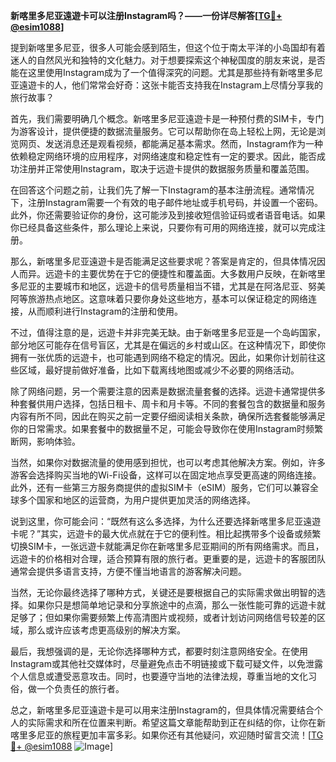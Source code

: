 **新喀里多尼亚遠遊卡可以注册Instagram吗？——一份详尽解答[[TG💪+ @esim1088](https://t.me/s/esim1088)]**

提到新喀里多尼亚，很多人可能会感到陌生，但这个位于南太平洋的小岛国却有着迷人的自然风光和独特的文化魅力。对于想要探索这个神秘国度的朋友来说，是否能在这里使用Instagram成为了一个值得深究的问题。尤其是那些持有新喀里多尼亚遠遊卡的人，他们常常会好奇：这张卡能否支持我在Instagram上尽情分享我的旅行故事？

首先，我们需要明确几个概念。新喀里多尼亚遠遊卡是一种预付费的SIM卡，专门为游客设计，提供便捷的数据流量服务。它可以帮助你在岛上轻松上网，无论是浏览网页、发送消息还是观看视频，都能满足基本需求。然而，Instagram作为一种依赖稳定网络环境的应用程序，对网络速度和稳定性有一定的要求。因此，能否成功注册并正常使用Instagram，取决于远遊卡提供的数据服务质量和覆盖范围。

在回答这个问题之前，让我们先了解一下Instagram的基本注册流程。通常情况下，注册Instagram需要一个有效的电子邮件地址或手机号码，并设置一个密码。此外，你还需要验证你的身份，这可能涉及到接收短信验证码或者语音电话。如果你已经具备这些条件，那么理论上来说，只要你有可用的网络连接，就可以完成注册。

那么，新喀里多尼亚遠遊卡是否能满足这些要求呢？答案是肯定的，但具体情况因人而异。远遊卡的主要优势在于它的便捷性和覆盖面。大多数用户反映，在新喀里多尼亚的主要城市和地区，远遊卡的信号质量相当不错，尤其是在阿洛尼亚、努美阿等旅游热点地区。这意味着只要你身处这些地方，基本可以保证稳定的网络连接，从而顺利进行Instagram的注册和使用。

不过，值得注意的是，远遊卡并非完美无缺。由于新喀里多尼亚是一个岛屿国家，部分地区可能存在信号盲区，尤其是在偏远的乡村或山区。在这种情况下，即使你拥有一张优质的远遊卡，也可能遇到网络不稳定的情况。因此，如果你计划前往这些区域，最好提前做好准备，比如下载离线地图或减少不必要的网络活动。

除了网络问题，另一个需要注意的因素是数据流量套餐的选择。远遊卡通常提供多种套餐供用户选择，包括日租卡、周卡和月卡等。不同的套餐包含的数据量和服务内容有所不同，因此在购买之前一定要仔细阅读相关条款，确保所选套餐能够满足你的日常需求。如果套餐中的数据量不足，可能会导致你在使用Instagram时频繁断网，影响体验。

当然，如果你对数据流量的使用感到担忧，也可以考虑其他解决方案。例如，许多游客会选择购买当地的Wi-Fi设备，这样可以在固定地点享受更高速的网络连接。此外，还有一些第三方服务商提供的虚拟SIM卡（eSIM）服务，它们可以兼容全球多个国家和地区的运营商，为用户提供更加灵活的网络选择。

说到这里，你可能会问：“既然有这么多选择，为什么还要选择新喀里多尼亚遠遊卡呢？”其实，远遊卡的最大优点就在于它的便利性。相比起携带多个设备或频繁切换SIM卡，一张远遊卡就能满足你在新喀里多尼亚期间的所有网络需求。而且，远遊卡的价格相对合理，适合预算有限的旅行者。更重要的是，远遊卡的客服团队通常会提供多语言支持，方便不懂当地语言的游客解决问题。

当然，无论你最终选择了哪种方式，关键还是要根据自己的实际需求做出明智的选择。如果你只是想简单地记录和分享旅途中的点滴，那么一张性能可靠的远遊卡就足够了；但如果你需要频繁上传高清图片或视频，或者计划访问网络信号较差的区域，那么或许应该考虑更高级别的解决方案。

最后，我想强调的是，无论你选择哪种方式，都要时刻注意网络安全。在使用Instagram或其他社交媒体时，尽量避免点击不明链接或下载可疑文件，以免泄露个人信息或遭受恶意攻击。同时，也要遵守当地的法律法规，尊重当地的文化习俗，做一个负责任的旅行者。

总之，新喀里多尼亚遠遊卡是可以用来注册Instagram的，但具体情况需要结合个人的实际需求和所在位置来判断。希望这篇文章能帮助到正在纠结的你，让你在新喀里多尼亚的旅程更加丰富多彩。如果你还有其他疑问，欢迎随时留言交流！[[TG💪+ @esim1088](https://t.me/s/esim1088) ![Image](https://i.postimg.cc/4NQfJmqS/Snipaste-2025-05-13-00-14-12.png)]